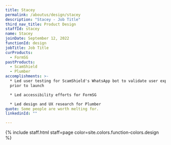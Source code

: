 ```yaml
---
title: Stacey
permalink: /aboutus/design/stacey
description: "Stacey - Job Title"
third_nav_title: Product Design
staffId: stacey
name: Stacey
joinDate: September 12, 2022
functionId: design
jobTitle: Job Title
curProducts:
  - FormSG
pastProducts:
  - ScamShield
  - Plumber
accomplishments: >-
  * Led user testing for ScamShield's WhatsApp bot to validate user experience
  prior to launch

  * Led accessibility efforts for FormSG

  * Led design and UX research for Plumber
quote: Some people are worth melting for.
linkedinId: ""

---
```


{% include staff.html staff=page color=site.colors.function-colors.design %}
